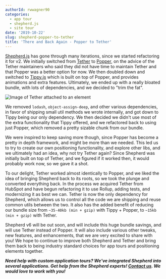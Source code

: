 ```yaml
---
authorId: rwwagner90
categories: 
  - app tour
  - shepherd.js
  - site tour
date: '2019-10-22'
slug: shepherd-popper-to-tether
title: 'There and Back Again - Popper to Tether'
---
```


[Shepherd.js](https://shepherdjs.dev/) has gone through many iterations, 
since we started refactoring it for v2. We initially switched from 
[Tether](https://github.com/shipshapecode/tether) to [Popper](https://popper.js.org/), on the 
advice of the Tether maintainers who said they did not have time to maintain Tether
and that Popper was a better option for now. We then doubled down and switched
to [Tippy.js](https://atomiks.github.io/tippyjs/) which is built on top of Popper, and 
provides animations and extra features. Ultimately, we ended up with a really bloated bundle, 
with lots of dependencies, and we decided to "trim the fat".

![Image of Tether attached to an element](/img/blog/tether.png)

We removed `lodash`, `object-assign-deep`, and other various dependencies, in favor
of shipping small util methods we wrote internally, and got down to Tippy being
our only dependency. We then decided we didn't use most of the extra functionality that
Tippy offered, and we refactored back to using just Popper, which removed a pretty
sizable chunk from our bundle.

We were inspired to keep saving more though, since Popper has become a pretty in depth
framework, and might be more than we needed. This led us to try to create our
own positioning functionality, and explore other libs, and we ultimately had an
idea, why not try Tether again? Since Shepherd was initially
built on top of Tether, and we figured if it worked then, it would probably work
now, so we gave it a shot.

To our delight, Tether worked almost identically to Popper, and we liked the idea
of bringing Shepherd back to its roots, so we took the plunge and converted everything
back. In the process we acquired Tether from HubSpot and have begun refactoring it
to use Rollup, adding tests, and modernizing it as best we can. Tether is now the only
dependency for Shepherd, which allows us to control all the code we are shipping and
reuse common utils between the two. It also has the added benefit of reducing our bundle
size from `~35-40kb (min + gzip)` with Tippy + Popper, to `~15kb (min + gzip)` with Tether.

Shepherd v6 will be out soon, and will include this huge bundle savings, and will use 
Tether instead of Popper. It will also include various other tweaks, new features, and
enhancements, that we are very excited to share with you! We hope to continue to improve
both Shepherd and Tether and bring them back to being industry standard choices for app
tours and positioning elements together.

***Need help with custom application tours? We've integrated Shepherd into several applications. 
Get help from the Shepherd experts! [Contact us](https://shipshape.io/contact/). 
We would love to work with you!***


